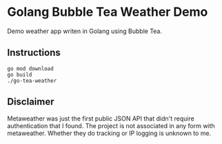 # Golang Bubble Tea Weather Demo

Demo weather app writen in Golang using Bubble Tea.

## Instructions

```
go mod download
go build
./go-tea-weather
```

## Disclaimer

Metaweather was just the first public JSON API that didn't require authentication that I found. The project is not associated in any form with metaweather. Whether they do tracking or IP logging is unknown to me.
